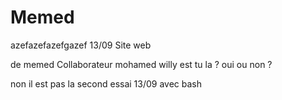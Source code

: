 # Memed
azefazefazefgazef 13/09
Site web 

de memed
Collaborateur mohamed
willy est tu la ?
oui ou non ?

non il est pas la
second essai 13/09 avec bash 